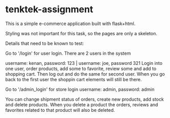 # tenktek-assignment

This is a simple e-commerce application built with flask+html.

Styling was not important for this task, so the pages are only a skeleton.

Details that need to be known to test:

Go to '/login' for user login.
There are 2 users in the system

username: kenan, password: 123 | username: joe, password 321
Login into one user, order products, add some to favorite, review some and add to shopping cart.
Then log out and do the same for second user. When you go back to the first user the shoppin cart elements will still be there.

Go to '/admin_login' for store login
username: admin, password: admin

You can change shipment status of orders, create new products, add stock and delete products.
When you delete a product the orders, reviews and favorites related to that product will also be deleted.
